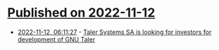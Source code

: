 # [Published on 2022-11-12](index.md)

* [2022-11-12, 06:11:27](https://news.ycombinator.com/item?id=33570478) - [Taler Systems SA is looking for investors for development of GNU Taler](https://taler.net/en/news/2022-11.html)
